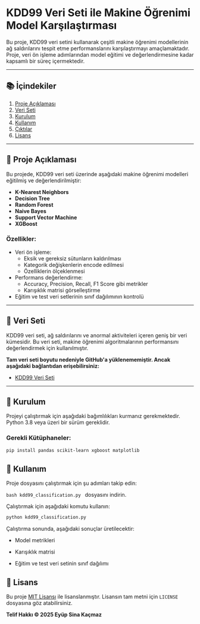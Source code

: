 # KDD99 Veri Seti ile Makine Öğrenimi Model Karşılaştırması

Bu proje, KDD99 veri setini kullanarak çeşitli makine öğrenimi modellerinin ağ saldırılarını tespit etme performanslarını karşılaştırmayı amaçlamaktadır. Proje, veri ön işleme adımlarından model eğitimi ve değerlendirmesine kadar kapsamlı bir süreç içermektedir.

---

## 📚 İçindekiler
1. [Proje Açıklaması](#proje-açıklaması)
2. [Veri Seti](#veri-seti)
3. [Kurulum](#kurulum)
4. [Kullanım](#kullanım)
5. [Çıktılar](#çıktılar)
6. [Lisans](#lisans)

---

## 📌 Proje Açıklaması

Bu projede, KDD99 veri seti üzerinde aşağıdaki makine öğrenimi modelleri eğitilmiş ve değerlendirilmiştir:
- **K-Nearest Neighbors**
- **Decision Tree**
- **Random Forest**
- **Naive Bayes**
- **Support Vector Machine**
- **XGBoost**

### Özellikler:
- Veri ön işleme:
  - Eksik ve gereksiz sütunların kaldırılması
  - Kategorik değişkenlerin encode edilmesi
  - Özelliklerin ölçeklenmesi
- Performans değerlendirme:
  - Accuracy, Precision, Recall, F1 Score gibi metrikler
  - Karışıklık matrisi görselleştirme
- Eğitim ve test veri setlerinin sınıf dağılımının kontrolü

---

## 📂 Veri Seti

KDD99 veri seti, ağ saldırılarını ve anormal aktiviteleri içeren geniş bir veri kümesidir. Bu veri seti, makine öğrenimi algoritmalarının performansını değerlendirmek için kullanılmıştır. 

**Tam veri seti boyutu nedeniyle GitHub'a yüklenememiştir. Ancak aşağıdaki bağlantıdan erişebilirsiniz:**
- [KDD99 Veri Seti ](https://www.kaggle.com/datasets/toobajamal/kdd99-dataset)

---

## 🔧 Kurulum

Projeyi çalıştırmak için aşağıdaki bağımlılıkları kurmanız gerekmektedir. Python 3.8 veya üzeri bir sürüm gereklidir.

### Gerekli Kütüphaneler:
```bash
pip install pandas scikit-learn xgboost matplotlib
```
 ## 🚀 Kullanım

Proje dosyasını çalıştırmak için şu adımları takip edin:

```bash kdd99_classification.py ```  dosyasını indirin.

Çalıştırmak için aşağıdaki komutu kullanın:
```bash
python kdd99_classification.py
```
Çalıştırma sonunda, aşağıdaki sonuçlar üretilecektir:

- Model metrikleri

- Karışıklık matrisi

- Eğitim ve test veri setinin sınıf dağılımı

## 📄 Lisans

Bu proje [MIT Lisansı](LICENSE) ile lisanslanmıştır. Lisansın tam metni için `LICENSE` dosyasına göz atabilirsiniz.

**Telif Hakkı © 2025 Eyüp Sina Kaçmaz**
